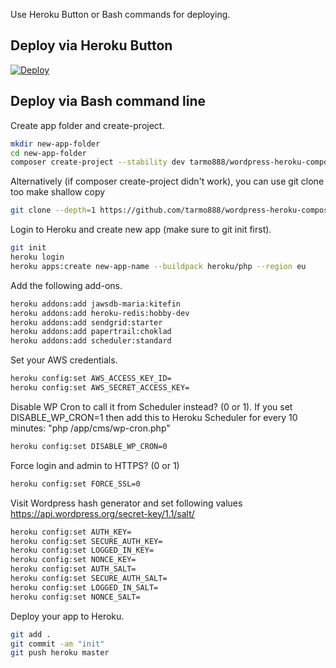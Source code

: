 Use Heroku Button or Bash commands for deploying.


## Deploy via Heroku Button

[![Deploy](https://www.herokucdn.com/deploy/button.svg)](https://heroku.com/deploy?template=https://github.com/tarmo888/wordpress-heroku-composer/tree/master)


## Deploy via Bash command line

Create app folder and create-project.
```bash
mkdir new-app-folder
cd new-app-folder
composer create-project --stability dev tarmo888/wordpress-heroku-composer .
```

Alternatively (if composer create-project didn't work), you can use git clone too make shallow copy
```bash
git clone --depth=1 https://github.com/tarmo888/wordpress-heroku-composer.git . && rm -rf .git
```

Login to Heroku and create new app (make sure to git init first).
```bash
git init
heroku login
heroku apps:create new-app-name --buildpack heroku/php --region eu
```

Add the following add-ons.
```bash
heroku addons:add jawsdb-maria:kitefin
heroku addons:add heroku-redis:hobby-dev
heroku addons:add sendgrid:starter
heroku addons:add papertrail:choklad
heroku addons:add scheduler:standard
```

Set your AWS credentials.
```bash
heroku config:set AWS_ACCESS_KEY_ID=
heroku config:set AWS_SECRET_ACCESS_KEY=
```

Disable WP Cron to call it from Scheduler instead? (0 or 1).
If you set DISABLE_WP_CRON=1 then add this to Heroku Scheduler for every 10 minutes: "php /app/cms/wp-cron.php"
```bash
heroku config:set DISABLE_WP_CRON=0
```

Force login and admin to HTTPS? (0 or 1)
```bash
heroku config:set FORCE_SSL=0
```

Visit Wordpress hash generator and set following values
https://api.wordpress.org/secret-key/1.1/salt/
```bash
heroku config:set AUTH_KEY=
heroku config:set SECURE_AUTH_KEY=
heroku config:set LOGGED_IN_KEY=
heroku config:set NONCE_KEY=
heroku config:set AUTH_SALT=
heroku config:set SECURE_AUTH_SALT=
heroku config:set LOGGED_IN_SALT=
heroku config:set NONCE_SALT=
```

Deploy your app to Heroku.
```bash
git add .
git commit -am "init"
git push heroku master
```